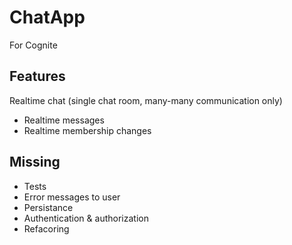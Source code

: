 # ChatApp
For Cognite


## Features
Realtime chat (single chat room, many-many communication only)
  - Realtime messages
  - Realtime membership changes
  
## Missing
- Tests
- Error messages to user
- Persistance
- Authentication & authorization
- Refacoring
